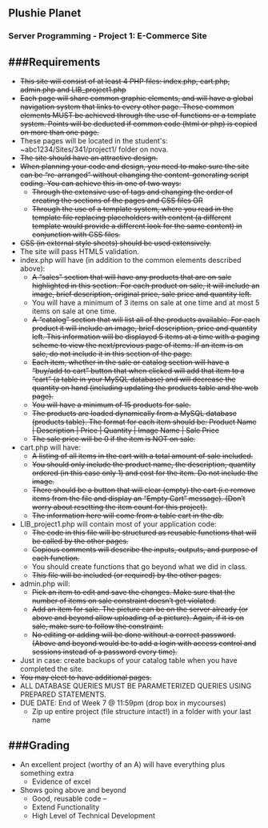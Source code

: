 ## Plushie Planet
### Server Programming - Project 1: E-Commerce Site


###Requirements
---
+ ~~This site will consist of at least 4 PHP files: index.php, cart.php, admin.php and LIB_project1.php~~
+ ~~Each page will share common graphic elements, and will have a global navigation system that links to every other page. These common elements MUST be achieved through the use of functions or a template system. Points will be deducted if common code (html or php) is copied on more than one page.~~
+ These pages will be located in the student's: ~abc1234/Sites/341/project1/ folder on nova.
+ ~~The site should have an attractive design.~~
+ ~~When planning your code and design, you need to make sure the site can be “re-arranged” without changing the content-generating script coding. You can achieve this in one of two ways:~~
  * ~~Through the extensive use of
tags and changing the order of creating the sections of the pages and CSS files OR~~
  * ~~Through the use of a template system, where you read in the template file replacing placeholders with content (a different template would provide a different look for the same content) in conjunction with CSS files.~~
+ ~~CSS (in external style sheets) should be used extensively.~~
+ The site will pass HTML5 validation.
+ index.php will have (in addition to the common elements described above):
  * ~~A “sales” section that will have any products that are on sale highlighted in this section. For each product on sale, it will include an image, brief description, original price, sale price and quantity left.~~
  * You will have a minimum of 3 items on sale at one time and at most 5 items on sale at one time.
  * ~~A “catalog” section that will list all of the products available. For each product it will include an image, brief description, price and quantity left. This information will be displayed 5 items at a time with a paging scheme to view the next/previous page of items. If an item is on sale, do not include it in this section of the page.~~
  * ~~Each item, whether in the sale or catalog section will have a “buy/add to cart” button that when clicked will add that item to a “cart” (a table in your MySQL database) and will decrease the quantity on hand (including updating the products table and the web page).~~
  * ~~You will have a minimum of 15 products for sale.~~
  * ~~The products are loaded dynamically from a MySQL database (products table). The format for each item should be: Product Name | Description | Price | Quantity | Image Name | Sale Price~~
  * ~~The sale price will be 0 if the item is NOT on sale.~~
+ cart.php will have:
  * ~~A listing of all items in the cart with a total amount of sale included.~~
  * ~~You should only include the product name, the description, quantity ordered (in this case only 1) and cost for the item. Do not include the image.~~
  * ~~There should be a button that will clear (empty) the cart (i.e remove items from the file and display an “Empty Cart” message). (Don’t worry about resetting the item count for this project).~~
  * ~~The information here will come from a table cart in the db.~~
+ LIB_project1.php will contain most of your application code:
  * ~~The code in this file will be structured as reusable functions that will be called by the other pages.~~
  * ~~Copious comments will describe the inputs, outputs, and purpose of each function.~~
  * You should create functions that go beyond what we did in class.
  * ~~This file will be included (or required) by the other pages.~~
+ admin.php will:
  * ~~Pick an item to edit and save the changes. Make sure that the number of items on sale constraint doesn’t get violated.~~
  * ~~Add an item for sale. The picture can be on the server already (or above and beyond allow uploading of a picture). Again, if it is on sale, make sure to follow the constraint.~~
  * ~~No editing or adding will be done without a correct password. (Above and beyond would be to add a login with access control and sessions instead of a password every time).~~
+ Just in case: create backups of your catalog table when you have completed the site.
+ ~~You may elect to have additional pages.~~
+ ALL DATABASE QUERIES MUST BE PARAMETERIZED QUERIES USING PREPARED STATEMENTS.
+ DUE DATE: End of Week 7 @ 11:59pm (drop box in mycourses)
  * Zip up entire project (file structure intact!) in a folder with your last name

###Grading
---
+ An excellent project (worthy of an A) will have everything plus something extra 
  * Evidence of excel
+ Shows going above and beyond
  * Good, reusable code –
  * Extend Functionality
  * High Level of Technical Development

